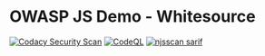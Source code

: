 # OWASP JS Demo - Whitesource


[![Codacy Security Scan](https://github.com/SonyaMoisset/OWASP-JS-Demo/actions/workflows/codacy-analysis.yml/badge.svg?branch=main)](https://github.com/SonyaMoisset/OWASP-JS-Demo/actions/workflows/codacy-analysis.yml)
[![CodeQL](https://github.com/SonyaMoisset/OWASP-JS-Demo/actions/workflows/codeql-analysis.yml/badge.svg?branch=main)](https://github.com/SonyaMoisset/OWASP-JS-Demo/actions/workflows/codeql-analysis.yml)
[![njsscan sarif](https://github.com/SonyaMoisset/OWASP-JS-Demo/actions/workflows/njsscan-analysis.yml/badge.svg?branch=main)](https://github.com/SonyaMoisset/OWASP-JS-Demo/actions/workflows/njsscan-analysis.yml)
